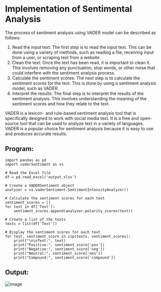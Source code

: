# Implementation of Sentimental Analysis

The process of sentiment analysis using VADER model can be described as follows:

1. Read the input text: The first step is to read the input text. This can be done using a variety of methods, such as reading a file, receiving input from a user, or scraping text from a website.
2. Clean the text: Once the text has been read, it is important to clean it. This involves removing any punctuation, stop words, or other noise that could interfere with the sentiment analysis process.
3. Calculate the sentiment scores: The next step is to calculate the sentiment scores for the text. This is done by using a sentiment analysis model, such as VADER.
4. Interpret the results: The final step is to interpret the results of the sentiment analysis. This involves understanding the meaning of the sentiment scores and how they relate to the text.

VADER is a lexicon- and rule-based sentiment analysis tool that is specifically designed to work with social media text. It is a free and open-source tool that can be used to analyze text in a variety of languages. VADER is a popular choice for sentiment analysis because it is easy to use and produces accurate results.
## Program:
```python3
import pandas as pd
import vaderSentiment as vs

# Read the Excel file
df = pd.read_excel('output.xlsx')

# Create a VADERSentiment object
analyzer = vs.vaderSentiment.SentimentIntensityAnalyzer()

# Calculate the sentiment scores for each text
sentiment_scores = []
for text in df['Text']:
    sentiment_scores.append(analyzer.polarity_scores(text))

# Create a list of the texts
texts = list(df['Text'])

# Display the sentiment scores for each text
for text, sentiment_score in zip(texts, sentiment_scores):
    print("\n\nText:", text)
    print("Positive:", sentiment_score['pos'])
    print("Negative:", sentiment_score['neg'])
    print("Neutral:", sentiment_score['neu'])
    print("Compound:", sentiment_score['compound'])
```

## Output:
![image](https://github.com/Y-CHETHAN/Implementation-of-Sentimental-Analysis/assets/75234991/691b5e3a-59d9-4cbc-9a7c-5d62d1fd45b8)


